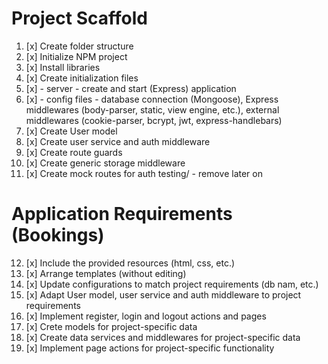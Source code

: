 # Project Scaffold

1. [x] Create folder structure
2. [x] Initialize NPM project
3. [x] Install libraries
4. [x] Create initialization files
5. [x]  - server - create and start (Express) application
6. [x]  - config files - database connection (Mongoose), Express middlewares (body-parser, static, view engine, etc.), external middlewares (cookie-parser, bcrypt, jwt, express-handlebars)
7. [x] Create User model
8. [x] Create user service and auth middleware
9. [x] Create route guards
10. [x] Create generic storage middleware
11. [x] Create mock routes for auth testing/ - remove later on

# Application Requirements (Bookings)

12. [x] Include the provided resources (html, css, etc.)
13. [x] Arrange templates (without editing)
14. [x] Update configurations to match project requirements (db nam, etc.)
15. [x] Adapt User model, user service and auth middleware to project requirements
16. [x] Implement register, login and logout actions and pages
17. [x] Crete models for project-specific data
18. [x] Create data services and middlewares for project-specific data
19. [x] Implement page actions for project-specific functionality
